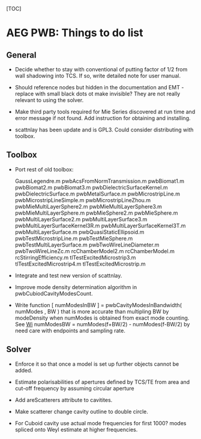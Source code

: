 
[TOC]

# AEG PWB: Things to do list

## General

* Decide whether to stay with conventional of putting factor of 1/2 from wall
  shadowing into TCS. If so, write detailed note for user manual.

* Should reference nodes but hidden in the documentation and EMT - replace
  with small black dots ot make invisible? They are not really relevant to 
  using the solver.

* Make third party tools required for Mie Series discovered at run time and 
  error message if not found. Add instruction for obtaining and installing.
  
* scattnlay has been update and is GPL3. Could consider distributing with
  toolbox.

## Toolbox

* Port rest of old toolbox:

  GaussLegendre.m
  pwbAcsFromNormTransmission.m
  pwbBiomat1.m
  pwbBiomat2.m
  pwbBiomat3.m
  pwbDielectricSurfaceKernel.m
  pwbDielectricSurface.m
  pwbMetalSurface.m
  pwbMicrostripLine.m
  pwbMicrostripLineSimple.m
  pwbMicrostripLineZhou.m
  pwbMieMultiLayerSphere2.m
  pwbMieMultiLayerSphere3.m
  pwbMieMultiLayerSphere.m
  pwbMieSphere2.m
  pwbMieSphere.m
  pwbMultiLayerSurface2.m
  pwbMultiLayerSurface3.m 
  pwbMultiLayerSurfaceKernel3R.m
  pwbMultiLayerSurfaceKernel3T.m
  pwbMultiLayerSurface.m
  pwbQuasiStaticEllipsoid.m
  pwbTestMicrostripLine.m
  pwbTestMieSphere.m
  pwbTestMultiLayerSurface.m
  pwbTwoWireLineDiameter.m
  pwbTwoWireLineZc.m
  rcChamberModel2.m
  rcChamberModel.m
  rcStirringEfficiency.m
  tlTestExcitedMicrostrip3.m
  tlTestExcitedMicrostrip4.m
  tlTestExcitedMicrostrip.m

* Integrate and test new version of scattnlay. 

* Improve mode density determination algorithm in pwbCubiodCavityModesCount.

* Write function [ numModesInBW ] = pwbCavityModesInBandwidth( numModes , BW )
  that is more accurate than multipling BW by modeDensity when numModes is
  obtained from exact mode counting. See 
  [Wi](https://en.wikipedia.org/wiki/Electromagnetic_reverberation_chamber)
  numModesBW = numModes(f+BW/2) - numModes(f-BW/2) by need care with endpoints
  and sampling rate.


## Solver

* Enforce it so that once a model is set up further objects cannot be added.

* Estimate polarisabilities of apertures defined by TCS/TE from area and 
  cut-off frequency by assuming circular aperture

* Add areScatterers attribute to cavitites.

* Make scatterer change cavity outline to double circle.

* For Cuboid cavity use actual mode frequencies for first 1000? modes 
  spliced onto Weyl estimate at higher frequencies.
